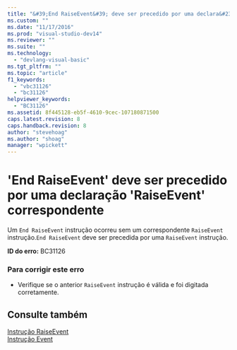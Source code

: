 ```yaml
---
title: "&#39;End RaiseEvent&#39; deve ser precedido por uma declara&#231;&#227;o &#39;RaiseEvent&#39; correspondente | Microsoft Docs"
ms.custom: ""
ms.date: "11/17/2016"
ms.prod: "visual-studio-dev14"
ms.reviewer: ""
ms.suite: ""
ms.technology: 
  - "devlang-visual-basic"
ms.tgt_pltfrm: ""
ms.topic: "article"
f1_keywords: 
  - "vbc31126"
  - "bc31126"
helpviewer_keywords: 
  - "BC31126"
ms.assetid: 8f445128-eb5f-4610-9cec-107180871500
caps.latest.revision: 8
caps.handback.revision: 8
author: "stevehoag"
ms.author: "shoag"
manager: "wpickett"
---
```

# &#39;End RaiseEvent&#39; deve ser precedido por uma declara&#231;&#227;o &#39;RaiseEvent&#39; correspondente
Um `End RaiseEvent` instrução ocorreu sem um correspondente `RaiseEvent` instrução.`End RaiseEvent` deve ser precedida por uma `RaiseEvent` instrução.  
  
 **ID do erro:** BC31126  
  
### Para corrigir este erro  
  
-   Verifique se o anterior `RaiseEvent` instrução é válida e foi digitada corretamente.  
  
## Consulte também  
 [Instrução RaiseEvent](../../visual-basic/language-reference/statements/raiseevent-statement.md)   
 [Instrução Event](../../visual-basic/language-reference/statements/event-statement.md)